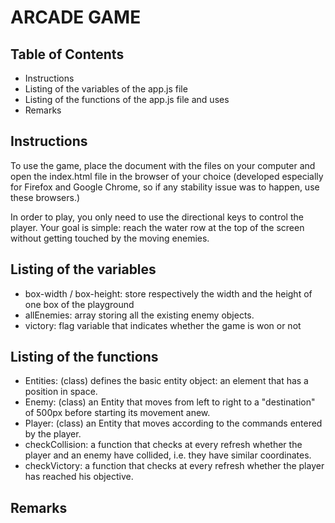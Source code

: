 # ARCADE GAME

## Table of Contents

* Instructions
* Listing of the variables of the app.js file
* Listing of the functions of the app.js file and uses
* Remarks

## Instructions

To use the game, place the document with the files on your computer and open the index.html file in the browser of your choice (developed especially for Firefox and Google Chrome, so if any stability issue was to happen, use these browsers.)

In order to play, you only need to  use the directional keys to control the player.
Your goal is simple: reach the water row at the top of the screen without getting touched by the moving enemies.

## Listing of the variables

* box-width / box-height: store respectively the width and the height of one box of the playground
* allEnemies: array storing all the existing enemy objects.
* victory: flag variable that indicates whether the game is won or not

## Listing of the functions

* Entities: (class) defines the basic entity object: an element that has a position in space.
* Enemy: (class) an Entity that moves from left to right to a "destination" of 500px before starting its movement anew.
* Player: (class) an Entity that moves according to the commands entered by the player.
* checkCollision: a function that checks at every refresh whether the player and an enemy have collided, i.e. they have similar coordinates.
* checkVictory: a function that checks at every refresh whether the player has reached his objective.


## Remarks
